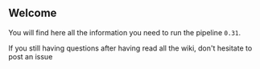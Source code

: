 Welcome
----------------------------

You will find here all the information you need to run the pipeline `0.31`.

If you still having questions after having read all the wiki, don't hesitate to post an issue